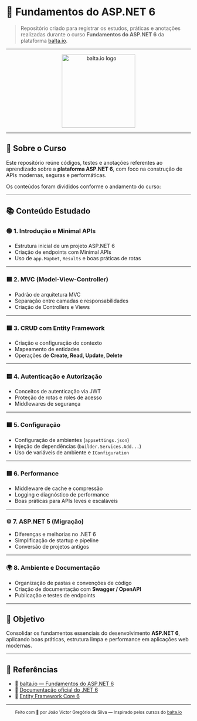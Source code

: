 # 🚀 Fundamentos do ASP.NET 6

> Repositório criado para registrar os estudos, práticas e anotações realizadas durante o curso **Fundamentos do ASP.NET 6** da plataforma [balta.io](https://balta.io).

---

<p align="center">
  <a href="https://balta.io">
    <img src="https://blog.balta.io/wp-content/uploads/2024/03/logo-flat-white-1-1.png" alt="balta.io logo" width="200"/>
  </a>
</p>

---

## 📘 Sobre o Curso

Este repositório reúne códigos, testes e anotações referentes ao aprendizado sobre a **plataforma ASP.NET 6**, com foco na construção de APIs modernas, seguras e performáticas.

Os conteúdos foram divididos conforme o andamento do curso:

---

## 📚 Conteúdo Estudado

### 🟢 **1. Introdução e Minimal APIs**

- Estrutura inicial de um projeto ASP.NET 6
- Criação de endpoints com Minimal APIs
- Uso de `app.MapGet`, `Results` e boas práticas de rotas

---

### 🟦 **2. MVC (Model-View-Controller)**

- Padrão de arquitetura MVC
- Separação entre camadas e responsabilidades
- Criação de Controllers e Views

---

### 🟩 **3. CRUD com Entity Framework**

- Criação e configuração do contexto
- Mapeamento de entidades
- Operações de **Create, Read, Update, Delete**

---

### 🟨 **4. Autenticação e Autorização**

- Conceitos de autenticação via JWT
- Proteção de rotas e roles de acesso
- Middlewares de segurança

---

### 🟧 **5. Configuração**

- Configuração de ambientes (`appsettings.json`)
- Injeção de dependências (`builder.Services.Add...`)
- Uso de variáveis de ambiente e `IConfiguration`

---

### 🟥 **6. Performance**

- Middleware de cache e compressão
- Logging e diagnóstico de performance
- Boas práticas para APIs leves e escaláveis

---

### ⚙️ **7. ASP.NET 5 (Migração)**

- Diferenças e melhorias no .NET 6
- Simplificação de startup e pipeline
- Conversão de projetos antigos

---

### 🌍 **8. Ambiente e Documentação**

- Organização de pastas e convenções de código
- Criação de documentação com **Swagger / OpenAPI**
- Publicação e testes de endpoints

---

## 🧠 Objetivo

Consolidar os fundamentos essenciais do desenvolvimento **ASP.NET 6**, aplicando boas práticas, estrutura limpa e performance em aplicações web modernas.

---

## 📎 Referências

- 🔗 [balta.io — Fundamentos do ASP.NET 6](https://balta.io)
- 📘 [Documentação oficial do .NET 6](https://learn.microsoft.com/dotnet/)
- 🧩 [Entity Framework Core 6](https://learn.microsoft.com/ef/core/)

---

<p align="center">
  <sub>Feito com 💙 por João Victor Gregório da Silva — Inspirado pelos cursos do <a href="https://balta.io">balta.io</a></sub>
</p>
